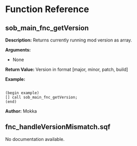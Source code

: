 # Function Reference

## sob_main_fnc_getVersion

**Description:** Returns currently running mod version as array.  

**Arguments:**
- None

**Return Value:** Version in format [major, minor, patch, build]  

**Example:**
```

(begin example)
[] call sob_main_fnc_getVersion;
(end)

```

**Author:** Mokka 

## fnc_handleVersionMismatch.sqf

No documentation available.

